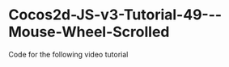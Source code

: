 Cocos2d-JS-v3-Tutorial-49---Mouse-Wheel-Scrolled
================================================

Code for the following video tutorial 
